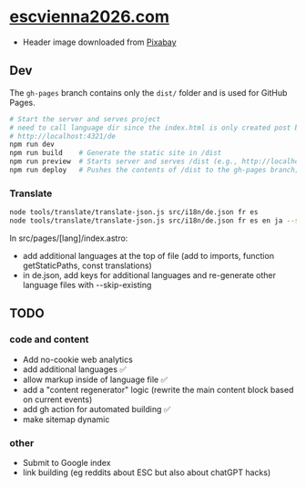 # [escvienna2026.com](https://escvienna2026.com)

- Header image downloaded from [Pixabay](https://pixabay.com/photos/vienna-city-hall-building-7971742/)

## Dev

The `gh-pages` branch contains only the `dist/` folder and is used for GitHub Pages.

```bash
# Start the server and serves project
# need to call language dir since the index.html is only created post build
# http://localhost:4321/de
npm run dev      
npm run build    # Generate the static site in /dist
npm run preview  # Starts server and serves /dist (e.g., http://localhost:4321)
npm run deploy   # Pushes the contents of /dist to the gh-pages branch; obsolete since done from ci (gh actions)
```

### Translate

```bash
node tools/translate/translate-json.js src/i18n/de.json fr es
node tools/translate/translate-json.js src/i18n/de.json fr es en ja --skip-existing # only translate new keys
```

In src/pages/[lang]/index.astro:

- add additional languages at the top of file (add to imports, function getStaticPaths, const translations)
- in de.json, add keys for additional languages and re-generate other language files with --skip-existing

## TODO

### code and content

- Add no-cookie web analytics
- add additional languages ✅
- allow markup inside of language file ✅
- add a "content regenerator" logic (rewrite the main content block based on current events)
- add gh action for automated building ✅
- make sitemap dynamic

### other

- Submit to Google index  
- link building (eg reddits about ESC but also about chatGPT hacks)

